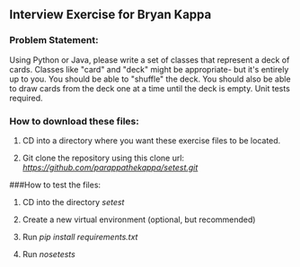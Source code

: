## Interview Exercise for Bryan Kappa

### Problem Statement:
Using Python or Java, please write a set of classes that represent a deck of cards. Classes like "card" and "deck" might be appropriate- but it's entirely up to you. You should be able to "shuffle" the deck. You should also be able to draw cards from the deck one at a time until the deck is empty. Unit tests required.

### How to download these files:
1. CD into a directory where you want these exercise files to be located.

2. Git clone the repository using this clone url:
*https://github.com/parappathekappa/setest.git*

###How to test the files:

1. CD into the directory *setest*

2. Create a new virtual environment (optional, but recommended)

3. Run *pip install requirements.txt*

4. Run *nosetests*

